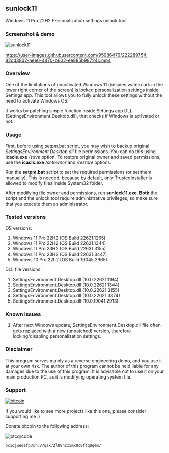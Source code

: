 ## sunlock11

Windows 11 Pro 22H2 Personalization settings unlock tool.

### Screenshot & demo

![sunlock11](img/sunlock11scr.png) 



https://user-images.githubusercontent.com/95986479/222289754-92dd38d2-aee6-4470-b602-ee885b98724c.mp4


### Overview

One of the limitations of unactivated Windows 11 (besides watermark in the lower right corner of the screen) is locked personalization settings inside Settings app. This tool allows you to fully unlock these settings without the need to activate Windows OS.

It works by patching simple function inside Settings app DLL (SettingsEnvironment.Desktop.dll), that checks if Windows is activated or not.

### Usage

First, before using setpm.bat script, you may wish to backup original *SettingsEnvironment.Desktop.dll* file permissions. You can do this using **icacls.exe** */save* option. To restore original owner and saved permissions, use the **icacls.exe** */setowner* and */restore* options.

Run the **setpm.bat** script to set the required permissions (or set them manually). This is needed, because by default, only TrustedInstaller is allowed to modify files inside System32 folder.

After modifying file owner and permissions, run **sunlock11.exe**. **Both** the script and the unlock tool require administrative privileges, so make sure that you execute them as administrator.


### Tested versions

OS versions:

1. Windows 11 Pro 22H2 (OS Build 22621.1265)
2. Windows 11 Pro 22H2 (OS Build 22621.1344)
3. Windows 11 Pro 23H2 (OS Build 22631.3155)
4. Windows 11 Pro 23H2 (OS Build 22631.3447)
5. Windows 10 Pro 22h2 (OS Build 19045.2965)

DLL file versions:

1. SettingsEnvironment.Desktop.dll (10.0.22621.1194)
2. SettingsEnvironment.Desktop.dll (10.0.22621.1344)
3. SettingsEnvironment.Desktop.dll (10.0.22621.3155)
4. SettingsEnvironment.Desktop.dll (10.0.22621.3374)
5. SettingsEnvironment.Desktop.dll (10.0.19041.2913)


### Known issues

1. After next Windows update, SettingsEnvironment.Desktop.dll file often gets replaced with a new (unpatched) version, therefore locking/disabling personalization settings.


### Disclaimer

This program serves mainly as a reverse engineering demo, and you use it at your own risk. The author of this program cannot be held liable for any damages due to the use of this program. It is advisable not to use it on your main production PC, as it is modifying operating system file.

### Support

[![bitcoin](https://img.shields.io/badge/donate-bitcoin-EF8E19)](bitcoin:bc1qjwedefp3xruv7qak72l89hzx5mx0c0ftq8qem7)

If you would like to see more projects like this one, please consider supporting me :)  

Donate bitcoin to the following address:

![btcqrcode](img/bcqrcode.png)

```
bc1qjwedefp3xruv7qak72l89hzx5mx0c0ftq8qem7
```
